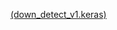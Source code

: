 

[(down_detect_v1.keras)](https://drive.google.com/uc?export=download&id=1vwlsHu7rYkN1pi7AUphi4-M6iciVfWaG)
